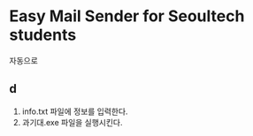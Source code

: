 # Easy Mail Sender for Seoultech students

자동으로 

## d
1. info.txt 파일에 정보를 입력한다.
2. 과기대.exe 파일을 실행시킨다.
